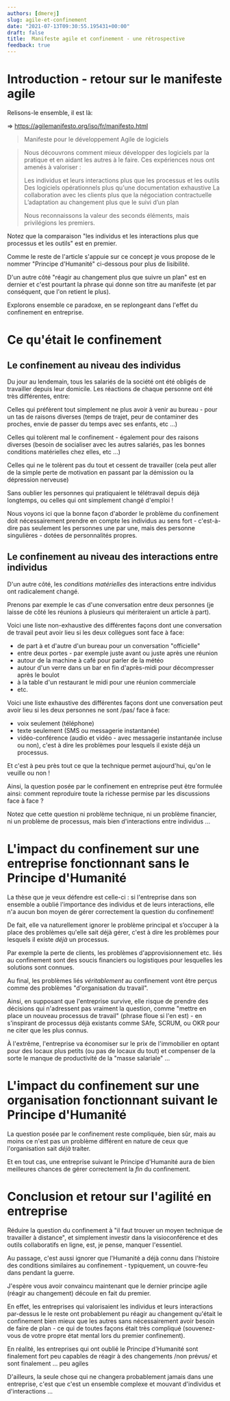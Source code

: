 ```yaml
---
authors: [dmerej]
slug: agile-et-confinement
date: "2021-07-13T09:30:55.195431+00:00"
draft: false
title:  Manifeste agile et confinement - une rétrospective
feedback: true
---
```


# Introduction - retour sur le manifeste agile

Relisons-le ensemble, il est là:

=> https://agilemanifesto.org/iso/fr/manifesto.html

> Manifeste pour le développement Agile de logiciels

> Nous découvrons comment mieux développer des logiciels par la pratique
> et en aidant les autres à le faire. Ces expériences nous ont amenés à
> valoriser :
>
> Les individus et leurs interactions plus que les processus et les outils
> Des logiciels opérationnels plus qu'une documentation exhaustive
> La collaboration avec les clients plus que la négociation contractuelle
> L’adaptation au changement plus que le suivi d’un plan
>
> Nous reconnaissons la valeur des seconds éléments, mais privilégions les premiers.

Notez que la comparaison "les individus et les interactions plus que processus et les outils" est en premier.

Comme le reste de l'article s'appuie sur ce concept je vous propose de le nommer "Principe d'Humanité" ci-dessous pour plus de lisibilité.

D'un autre côté "réagir au changement plus que suivre un plan" est en dernier et c'est pourtant la phrase qui donne son titre au manifeste (et par conséquent, que l'on retient le plus).

Explorons ensemble ce paradoxe, en se replongeant dans l'effet du confinement en entreprise.

# Ce qu'était le confinement

## Le confinement au niveau des individus

Du jour au lendemain, tous les salariés de la société ont été obligés de travailler depuis leur domicile. Les réactions de chaque personne ont été très différentes, entre:

Celles qui préfèrent tout simplement ne plus avoir à venir au bureau - pour un tas de raisons diverses (temps de trajet, peur de contaminer des proches, envie de passer du temps avec ses enfants, etc ...)

Celles qui tolèrent mal le confinement - également pour des raisons diverses (besoin de socialiser avec les autres salariés, pas les bonnes conditions matérielles chez elles, etc ...)

Celles qui ne le tolèrent pas du tout et cessent de travailler (cela peut aller de la simple perte de motivation en passant par la démission ou la dépression nerveuse)

Sans oublier les personnes qui pratiquaient le télétravail depuis déjà longtemps, ou celles qui ont simplement changé d'emploi !

Nous voyons ici que la bonne façon d'aborder le problème du confinement doit nécessairement prendre en compte les individus au sens fort - c'est-à-dire pas seulement les personnes une par une, mais des personne singulières - dotées de personnalités propres.

## Le confinement au niveau des interactions entre individus

D'un autre côté, les *conditions matérielles* des interactions entre individus ont radicalement changé.

Prenons par exemple le cas d'une conversation entre deux personnes (je laisse de côté
les réunions à plusieurs qui mériteraient un article à part).

Voici une liste non-exhaustive des différentes façons dont une conversation de travail peut avoir lieu si les deux collègues sont face à face:

- de part à et d'autre d'un bureau pour un conversation "officielle"
- entre deux portes - par exemple juste avant ou juste après une réunion
- autour de la machine à café  pour parler de la météo
- autour d'un verre dans un bar en fin d'après-midi pour décompresser après le boulot
- à la table d'un restaurant le midi pour une réunion commerciale
- etc.

Voici une liste exhaustive des différentes façons dont une conversation peut avoir lieu si les deux personnes ne sont /pas/ face à face:

- voix seulement (téléphone)
- texte seulement (SMS ou messagerie instantanée)
- vidéo-conférence (audio et vidéo - avec messagerie instantanée incluse ou non), c'est à dire les problèmes pour lesquels il existe déjà un processus.

Et c'est à peu près tout ce que la technique permet aujourd'hui, qu'on le veuille ou non !

Ainsi, la question posée par le confinement en entreprise peut être formulée ainsi: comment reproduire toute la richesse permise par les discussions face à face ?

Notez que cette question ni problème technique, ni un problème financier, ni un problème de processus, mais bien d'interactions entre individus ...

# L'impact du confinement sur une entreprise fonctionnant sans le Principe d'Humanité

La thèse que je veux défendre est celle-ci : si l'entreprise dans son ensemble a oublié l'importance des individus et de leurs interactions, elle n'a aucun bon moyen de gérer correctement la question du confinement!

De fait, elle va naturellement ignorer le problème principal et s’occuper à la place des problèmes qu'elle sait déjà gérer, c'est à dire les problèmes pour lesquels il existe *déjà* un processus.

Par exemple la perte de clients, les problèmes d'approvisionnement etc. liés au confinement sont des soucis financiers ou logistiques pour lesquelles les solutions sont connues.

Au final, les problèmes liés *véritablement* au confinement vont être perçus comme des problèmes "d'organisation du travail".

Ainsi, en supposant que l'entreprise survive, elle risque de prendre des décisions qui n'adressent pas vraiment la question, comme "mettre en place un nouveau processus de travail" (phrase floue si l'en est) - en s'inspirant de processus déjà existants comme SAfe, SCRUM, ou OKR pour ne citer que les plus connus.

À l'extrême, l'entreprise va économiser sur le prix de l'immobilier en optant pour des locaux plus petits (ou pas de locaux du tout) et compenser de la sorte le manque de productivité de la "masse salariale" ...

# L'impact du confinement sur une organisation fonctionnant suivant le Principe d'Humanité

La question posée par le confinement reste compliquée, bien sûr, mais au moins ce n'est pas un problème différent en nature de ceux que l'organisation sait *déjà* traiter.

Et en tout cas, une entreprise suivant le Principe d'Humanité aura de bien meilleures chances de gérer correctement la *fin* du confinement.

# Conclusion et retour sur l'agilité en entreprise

Réduire la question du confinement à "il faut trouver un moyen technique de travailler à distance", et simplement investir dans la visioconférence et des outils collaboratifs en ligne, est, je pense, manquer l'essentiel.

Au passage, c'est aussi ignorer que l'Humanité a déjà connu dans l'histoire des conditions similaires au confinement - typiquement, un couvre-feu dans pendant la guerre.

J'espère vous avoir convaincu maintenant que le dernier principe agile (réagir au changement) découle en fait du premier.

En effet, les entreprises qui valorisaient les individus et leurs interactions par-dessus le le reste ont probablement pu réagir au changement qu'était le confinement bien mieux que les autres sans nécessairement avoir besoin de faire de plan - ce qui de toutes façons était très compliqué (souvenez-vous de votre propre état mental lors du premier confinement).

En réalité, les entreprises qui ont oublié le Principe d'Humanité sont finalement fort peu capables de réagir à des changements /non prévus/ et sont finalement ... peu agiles

D'ailleurs, la seule chose qui ne changera probablement jamais dans une entreprise, c'est que c'est un ensemble complexe et mouvant d'individus et d'interactions ...
